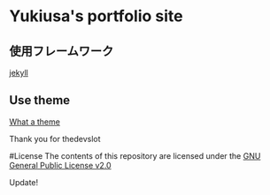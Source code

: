 # Yukiusa's portfolio site

## 使用フレームワーク
[jekyll](https://jekyllrb.com/)

## Use theme
[What a theme](https://github.com/thedevslot/WhatATheme/)

Thank you for thedevslot 

#License
The contents of this repository are licensed under the [GNU General Public License v2.0](https://github.com/thedevslot/WhatATheme/blob/master/LICENSE)

Update!
